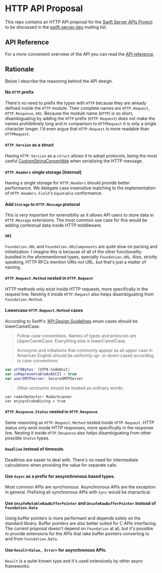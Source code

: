 # HTTP API Proposal

This repo contains an HTTP API proposal for the [Swift Server APIs Project](https://swift.org/server-apis/) to be discussed in the [swift-server-dev](https://lists.swift.org/mailman/listinfo/swift-server-dev) mailing list.

## API Reference

For a more convenient overview of the API you can read the [API reference](https://paulofaria.github.io/http-proposal/).

## Rationale

Below I describe the reasoning behind the API design.

#### No `HTTP` prefix

There's no need to prefix the types with `HTTP` because they are already defined inside the `HTTP` module. Their complete names are `HTTP.Request`, `HTTP.Response`, etc. Because the module name (`HTTP`) is so short, disambiguating by adding the `HTTP` prefix (`HTTP.Request`) does not make the names prohibitively long and in comparison to `HTTPRequest` it is only a single character longer. I'd even argue that `HTTP.Request` is more readable than `HTTPRequest`.

#### `HTTP.Version` as a struct 

Having `HTTP.Version` as a `struct` allows it to adopt protocols, being the most useful [CustomStringConvertible](https://github.com/paulofaria/http-proposal/blob/master/Sources/HTTP.swift#L31) when serializing the HTTP message.

#### `HTTP.Headers` single storage [Internal]

Having a single storage for `HTTP.Headers` should provide better performance. We delegate case insensitive matching to the implementation of `HTTP.Headers.Field`'s `Equatable` conformance.

#### Add `Storage` to `HTTP.Message` protocol

This is *very* important for extensiblity as it allows API users to store data in `HTTP.Message` extensions. The most common use case for this would be adding contextual data inside HTTP middleware.

#### `URI`

`Foundation.URL` and `Foundation.URLComponents` are quite slow on parsing and initialization. I imagine this is because of all of the other functionality bundled in the aforementioned types, specially `Foundation.URL`. Also, strictly speaking, HTTP RFCs mention URIs not URL, but that's just a matter of naming.

#### `HTTP.Request.Method` nested in `HTTP.Request`

HTTP methods only exist inside HTTP requests, more specifically in the request line. Nesting it inside `HTTP.Request` also helps disambiguating from `Foundation.Method`.

#### Lowercase `HTTP.Request.Method` cases

According to Swift's '[API Design Guidelines](https://swift.org/documentation/api-design-guidelines/) enum cases should be lowerCamelCase.

> Follow case conventions. Names of types and protocols are UpperCamelCase. Everything else is lowerCamelCase.
> 
> Acronyms and initialisms that commonly appear as all upper case in American English should be uniformly up- or down-cased according to case conventions:

```swift
var utf8Bytes: [UTF8.CodeUnit]
var isRepresentableAsASCII = true
var userSMTPServer: SecureSMTPServer
```

> Other acronyms should be treated as ordinary words:

```
var radarDetector: RadarScanner
var enjoysScubaDiving = true
```

#### `HTTP.Response.Status` nested in `HTTP.Response`

Same reasoning as `HTTP.Request.Method` nested inside `HTTP.Request`. HTTP status only exist inside HTTP responses, more specifically in the response line. Nesting it inside `HTTP.Response` also helps disambiguating from other possible `Status` types.

#### `Deadline` instead of timeouts.

Deadlines are easier to deal with. There's no need for intermediate calculations when providing the value for separate calls.

#### Use `Async` as a prefix for assynchronous based types.

Most common APIs are synchronous. Asynchronous APIs are the exception in general. Prefixing all synchronous APIs with `Sync` would be impractical.

#### Use `UnsafeMutableRawBufferPointer` and `UnsafeRawBufferPointer` instead of `Foundation.Data`

Using buffer pointers is more performant and depends solely on the standard library. Buffer pointers are also better suited for C APIs interfacing. The current proposal doesn't depend on `Foundation` at all, but it's possible to provide extensions for the APIs that take buffer pointers converting to and from `Foundation.Data`.

#### Use `Result<Value, Error>` for asynchronous APIs.

`Result` is a quite known type and it's used extensively by other async frameworks.



